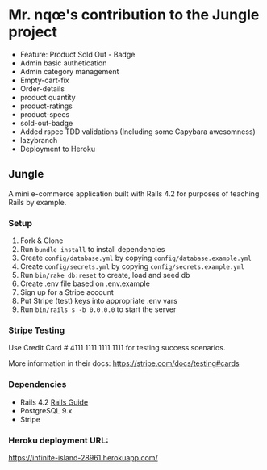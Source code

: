 #  Mr. nqœ's contribution to the Jungle project

- Feature: Product Sold Out - Badge
- Admin basic authetication
- Admin category management
- Empty-cart-fix
- Order-details
- product quantity
- product-ratings
- product-specs
- sold-out-badge
- Added rspec TDD validations (Including some Capybara awesomness)
- lazybranch
- Deployment to Heroku

## Jungle

A mini e-commerce application built with Rails 4.2 for purposes of teaching Rails by example.

### Setup

1. Fork & Clone
2. Run `bundle install` to install dependencies
3. Create `config/database.yml` by copying `config/database.example.yml`
4. Create `config/secrets.yml` by copying `config/secrets.example.yml`
5. Run `bin/rake db:reset` to create, load and seed db
6. Create .env file based on .env.example
7. Sign up for a Stripe account
8. Put Stripe (test) keys into appropriate .env vars
9. Run `bin/rails s -b 0.0.0.0` to start the server

### Stripe Testing

Use Credit Card # 4111 1111 1111 1111 for testing success scenarios.

More information in their docs: <https://stripe.com/docs/testing#cards>

### Dependencies

* Rails 4.2 [Rails Guide](http://guides.rubyonrails.org/v4.2/)
* PostgreSQL 9.x
* Stripe

### Heroku deployment URL:
https://infinite-island-28961.herokuapp.com/
